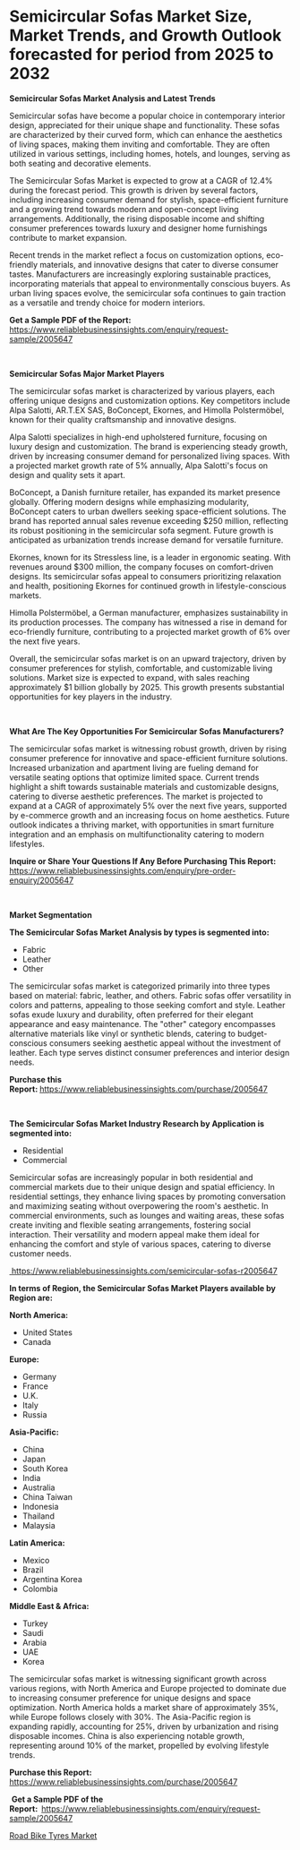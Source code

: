 <p><h1>Semicircular Sofas Market Size, Market Trends, and Growth Outlook forecasted for period from 2025 to 2032</h1></p><p><strong>Semicircular Sofas Market Analysis and Latest Trends</strong></p>
<p><p>Semicircular sofas have become a popular choice in contemporary interior design, appreciated for their unique shape and functionality. These sofas are characterized by their curved form, which can enhance the aesthetics of living spaces, making them inviting and comfortable. They are often utilized in various settings, including homes, hotels, and lounges, serving as both seating and decorative elements.</p><p>The Semicircular Sofas Market is expected to grow at a CAGR of 12.4% during the forecast period. This growth is driven by several factors, including increasing consumer demand for stylish, space-efficient furniture and a growing trend towards modern and open-concept living arrangements. Additionally, the rising disposable income and shifting consumer preferences towards luxury and designer home furnishings contribute to market expansion.</p><p>Recent trends in the market reflect a focus on customization options, eco-friendly materials, and innovative designs that cater to diverse consumer tastes. Manufacturers are increasingly exploring sustainable practices, incorporating materials that appeal to environmentally conscious buyers. As urban living spaces evolve, the semicircular sofa continues to gain traction as a versatile and trendy choice for modern interiors.</p></p>
<p><strong>Get a Sample PDF of the Report:&nbsp;</strong> <a href="https://www.reliablebusinessinsights.com/enquiry/request-sample/2005647?utm_campaign=3499&utm_medium=2&utm_source=Github&utm_content=ia&utm_term=05042025&utm_id=semicircular-sofas">https://www.reliablebusinessinsights.com/enquiry/request-sample/2005647</a></p>
<p>&nbsp;</p>
<p><strong>Semicircular Sofas Major Market Players</strong></p>
<p><p>The semicircular sofas market is characterized by various players, each offering unique designs and customization options. Key competitors include Alpa Salotti, AR.T.EX SAS, BoConcept, Ekornes, and Himolla Polstermöbel, known for their quality craftsmanship and innovative designs.</p><p>Alpa Salotti specializes in high-end upholstered furniture, focusing on luxury design and customization. The brand is experiencing steady growth, driven by increasing consumer demand for personalized living spaces. With a projected market growth rate of 5% annually, Alpa Salotti's focus on design and quality sets it apart.</p><p>BoConcept, a Danish furniture retailer, has expanded its market presence globally. Offering modern designs while emphasizing modularity, BoConcept caters to urban dwellers seeking space-efficient solutions. The brand has reported annual sales revenue exceeding $250 million, reflecting its robust positioning in the semicircular sofa segment. Future growth is anticipated as urbanization trends increase demand for versatile furniture.</p><p>Ekornes, known for its Stressless line, is a leader in ergonomic seating. With revenues around $300 million, the company focuses on comfort-driven designs. Its semicircular sofas appeal to consumers prioritizing relaxation and health, positioning Ekornes for continued growth in lifestyle-conscious markets.</p><p>Himolla Polstermöbel, a German manufacturer, emphasizes sustainability in its production processes. The company has witnessed a rise in demand for eco-friendly furniture, contributing to a projected market growth of 6% over the next five years.</p><p>Overall, the semicircular sofas market is on an upward trajectory, driven by consumer preferences for stylish, comfortable, and customizable living solutions. Market size is expected to expand, with sales reaching approximately $1 billion globally by 2025. This growth presents substantial opportunities for key players in the industry.</p></p>
<p>&nbsp;</p>
<p><strong>What Are The Key Opportunities For Semicircular Sofas Manufacturers?</strong></p>
<p><p>The semicircular sofas market is witnessing robust growth, driven by rising consumer preference for innovative and space-efficient furniture solutions. Increased urbanization and apartment living are fueling demand for versatile seating options that optimize limited space. Current trends highlight a shift towards sustainable materials and customizable designs, catering to diverse aesthetic preferences. The market is projected to expand at a CAGR of approximately 5% over the next five years, supported by e-commerce growth and an increasing focus on home aesthetics. Future outlook indicates a thriving market, with opportunities in smart furniture integration and an emphasis on multifunctionality catering to modern lifestyles.</p></p>
<p><strong>Inquire or Share Your Questions If Any Before Purchasing This Report:</strong> <a href="https://www.reliablebusinessinsights.com/enquiry/pre-order-enquiry/2005647?utm_campaign=3499&utm_medium=2&utm_source=Github&utm_content=ia&utm_term=05042025&utm_id=semicircular-sofas">https://www.reliablebusinessinsights.com/enquiry/pre-order-enquiry/2005647</a></p>
<p>&nbsp;</p>
<p><strong>Market Segmentation</strong></p>
<p><strong>The Semicircular Sofas Market Analysis by types is segmented into:</strong></p>
<p><ul><li>Fabric</li><li>Leather</li><li>Other</li></ul></p>
<p><p>The semicircular sofas market is categorized primarily into three types based on material: fabric, leather, and others. Fabric sofas offer versatility in colors and patterns, appealing to those seeking comfort and style. Leather sofas exude luxury and durability, often preferred for their elegant appearance and easy maintenance. The "other" category encompasses alternative materials like vinyl or synthetic blends, catering to budget-conscious consumers seeking aesthetic appeal without the investment of leather. Each type serves distinct consumer preferences and interior design needs.</p></p>
<p><strong>Purchase this Report:&nbsp;</strong><a href="https://www.reliablebusinessinsights.com/purchase/2005647?utm_campaign=3499&utm_medium=2&utm_source=Github&utm_content=ia&utm_term=05042025&utm_id=semicircular-sofas">https://www.reliablebusinessinsights.com/purchase/2005647</a></p>
<p>&nbsp;</p>
<p><strong>The Semicircular Sofas Market Industry Research by Application is segmented into:</strong></p>
<p><ul><li>Residential</li><li>Commercial</li></ul></p>
<p><p>Semicircular sofas are increasingly popular in both residential and commercial markets due to their unique design and spatial efficiency. In residential settings, they enhance living spaces by promoting conversation and maximizing seating without overpowering the room's aesthetic. In commercial environments, such as lounges and waiting areas, these sofas create inviting and flexible seating arrangements, fostering social interaction. Their versatility and modern appeal make them ideal for enhancing the comfort and style of various spaces, catering to diverse customer needs.</p></p>
<p><a href="https://www.reliablebusinessinsights.com/semicircular-sofas-r2005647?utm_campaign=3499&utm_medium=2&utm_source=Github&utm_content=ia&utm_term=05042025&utm_id=semicircular-sofas">&nbsp;https://www.reliablebusinessinsights.com/semicircular-sofas-r2005647</a></p>
<p><strong>In terms of Region, the Semicircular Sofas Market Players available by Region are:</strong></p>
<p>
    <p> <strong> North America: </strong>
        <ul>
            <li>United States</li>
            <li>Canada</li>
        </ul>
        </p> 
    <p> <strong> Europe: </strong>
        <ul>
            <li>Germany</li>
            <li>France</li>
            <li>U.K.</li>
            <li>Italy</li>
            <li>Russia</li>
        </ul>
        </p> 
    <p> <strong> Asia-Pacific: </strong>
        <ul>
            <li>China</li>
            <li>Japan</li>
            <li>South Korea</li>
            <li>India</li>
            <li>Australia</li>
            <li>China Taiwan</li>
            <li>Indonesia</li>
            <li>Thailand</li>
            <li>Malaysia</li>
        </ul>
        </p> 
    <p> <strong> Latin America: </strong>
        <ul>
            <li>Mexico</li>
            <li>Brazil</li>
            <li>Argentina Korea</li>
            <li>Colombia</li>
        </ul>
        </p> 
    <p> <strong> Middle East & Africa: </strong>
        <ul>
            <li>Turkey</li>
            <li>Saudi</li>
            <li>Arabia</li>
            <li>UAE</li>
            <li>Korea</li>
        </ul>
    </p>
    </p>
<p><p>The semicircular sofas market is witnessing significant growth across various regions, with North America and Europe projected to dominate due to increasing consumer preference for unique designs and space optimization. North America holds a market share of approximately 35%, while Europe follows closely with 30%. The Asia-Pacific region is expanding rapidly, accounting for 25%, driven by urbanization and rising disposable incomes. China is also experiencing notable growth, representing around 10% of the market, propelled by evolving lifestyle trends.</p></p>
<p><strong>Purchase this Report: </strong><a href="https://www.reliablebusinessinsights.com/purchase/2005647?utm_campaign=3499&utm_medium=2&utm_source=Github&utm_content=ia&utm_term=05042025&utm_id=semicircular-sofas">https://www.reliablebusinessinsights.com/purchase/2005647</a></p>
<p>&nbsp;<strong>Get a Sample PDF of the Report:&nbsp;&nbsp;</strong><a href="https://www.reliablebusinessinsights.com/enquiry/request-sample/2005647?utm_campaign=3499&utm_medium=2&utm_source=Github&utm_content=ia&utm_term=05042025&utm_id=semicircular-sofas">https://www.reliablebusinessinsights.com/enquiry/request-sample/2005647</a></p>
<p><strong></strong></p>
<p><p><a href="https://github.com/cachaskluwe/Market-Research-Report-List-1/blob/main/road-bike-tyres-market.md?utm_campaign=3499&utm_medium=2&utm_source=Github&utm_content=ia&utm_term=05042025&utm_id=semicircular-sofas">Road Bike Tyres Market</a></p></p>
